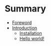 # Summary

- [Foreword](./foreword.md)
- [Introduction](./introduction.md)
  - [Installation](./introduction.md)
  - [Hello world!](./hello_world.md)